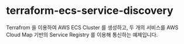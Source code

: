 # terraform-ecs-service-discovery

Terrafrom 을 이용하여 AWS ECS Cluster 를 생성하고, 두 개의 서비스를 AWS Cloud Map 기반의 Service Registry 를 이용해 통신하는 예제입니다.
